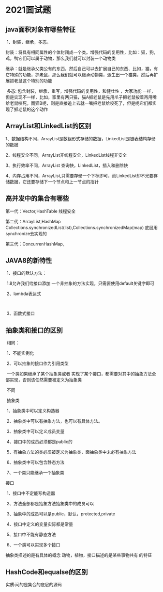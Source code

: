 # 2021面试题

## java面积对象有哪些特征

​	1、封装，继承，多态。

​		封装：将具有相同属性的个体封闭成一个类。增强代码的复用性，比如：猫，狗，鸡，鸭它们可以属于动物，那么我们就可以封装一个动物类

​		继承：就是继承父类公有的东西，然后自己可以去扩展自己的东西、比如，猫，有它特殊的功能，抓老鼠，那么我们就可以继承动物类，派生出一个猫类，然后再扩展抓老鼠这个特别的功能

​		多态:  包含封装，继承，重写，增强代码的复用性，和健壮性 ，大家功能 一样，但是实现不一样，比如，家里有两只猫，猫A抓老鼠是先用爪子把老鼠按着再用嘴给老鼠咬死，而猫B呢，则是直接追上去就一嘴把老鼠给咬死了，但是呢它们都实现了抓老鼠的这个动作

##   ArrayList和LinkedList的区别

1、数据结构不同，ArrayList是数组形式存储的数据，LinkedList是链表结构存储的数据

2、线程安全不同，ArrayList非线程安全，LinkedList线程非安全

3、执行效率不同，ArrayList 查询快，LinkedList，插入和删除快

4、内存占用不同，ArrayList,只需要存储一个下标即可，而LinkedList却不光要存储数据，它还要存储下一个节点和上一节点的指针                                                                                                                                                                                                                                                                                                                                                                                                                                                                                                                                                                                                                                                                                                                                                                                                                                                                                                                                                                                                                                              

## 高并发中的集合有哪些

第一代：Vector,HashTable  线程安全

第二代：ArrayList,HashMap    Collections.synchronizedList(list),Collections.synchronizedMap(map) 底层用synchronize去实现的

第三代：ConcurrenHashMap,

## JAVA8的新特性

​	1、接口的默认方法：

​			1.8允许我们给接口添加 一个非抽象的方法实现，只需要使用default关键字即可

​	2、lambda表达式

​			

​	3、函数式接口



## 抽象类和接口的区别

​	相同：

​		1、不能实例化

​		2、可以抽象的接口作为引用类型

​		一个类如果继承了某个抽象类或者 实现了某个接口，都需要对其中的抽象方法全部实现，否则该任然需要被定义为抽象类

​	不同

​	抽象类

​	1、抽象类中可以定义构造器

​	2、抽象类中可以有抽象方法，也可以有具体方法。

​	3、抽象类中可以定义成员变量

​	4、接口中的成员必须都是public的

​	5、有抽象方法的类必须被定义为抽象类，面抽象类中未必有抽象方法

​	6、抽象类中可以包含静态方法

​	7、一个类只能继承一个抽象类

接口

​	1、接口中不定能写构造器

​	2、方法全部都是抽象方法抽象类中的成员可以

​	3、抽象中的成员可以是public，默认，protected,private

​	4、接口中定义的变量实际都是常量

​	5、接口中不能有静态方法

​	6、一个类可以实现多个接口



抽象类描述的是有具体的概念   动物，植物，接口描述的是某些事物共有 的特征



## HashCode和equalse的区别

实质:问的是集合的底层的源码

